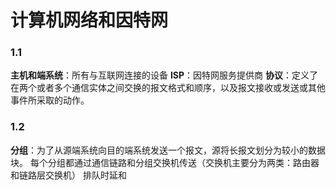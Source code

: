 # 计算机网络和因特网
### 1.1
**主机和端系统**：所有与互联网连接的设备
**ISP**：因特网服务提供商
**协议**：定义了在两个或者多个通信实体之间交换的报文格式和顺序，以及报文接收或发送或其他事件所采取的动作。
### 1.2

**分组**：为了从源端系统向目的端系统发送一个报文，源将长报文划分为较小的数据块。
每个分组都通过通信链路和分组交换机传送（交换机主要分为两类：路由器和链路层交换机）
排队时延和